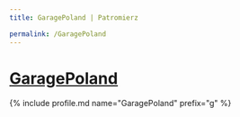 ```yaml
---
title: GaragePoland | Patromierz

permalink: /GaragePoland
---
```


# [GaragePoland](https://patronite.pl/GaragePoland)

{% include profile.md name="GaragePoland" prefix="g" %}
